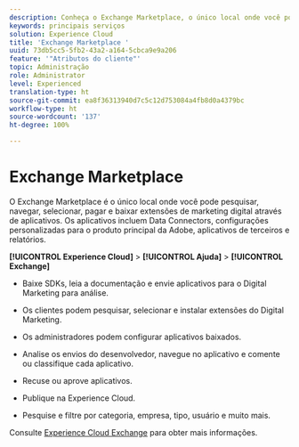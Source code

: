 ```yaml
---
description: Conheça o Exchange Marketplace, o único local onde você pode pesquisar, navegar, selecionar, pagar e baixar extensões de marketing digital por meio de aplicativos.
keywords: principais serviços
solution: Experience Cloud
title: 'Exchange Marketplace '
uuid: 73db5cc5-5fb2-43a2-a164-5cbca9e9a206
feature: '"Atributos do cliente"'
topic: Administração
role: Administrator
level: Experienced
translation-type: ht
source-git-commit: ea8f36313940d7c5c12d753084a4fb8d0a4379bc
workflow-type: ht
source-wordcount: '137'
ht-degree: 100%

---
```



# Exchange Marketplace

O Exchange Marketplace é o único local onde você pode pesquisar, navegar, selecionar, pagar e baixar extensões de marketing digital através de aplicativos. Os aplicativos incluem Data Connectors, configurações personalizadas para o produto principal da Adobe, aplicativos de terceiros e relatórios.

**[!UICONTROL Experience Cloud]** > **[!UICONTROL Ajuda]** > **[!UICONTROL Exchange]**

* Baixe SDKs, leia a documentação e envie aplicativos para o Digital Marketing para análise.

* Os clientes podem pesquisar, selecionar e instalar extensões do Digital Marketing.

* Os administradores podem configurar aplicativos baixados.

* Analise os envios do desenvolvedor, navegue no aplicativo e comente ou classifique cada aplicativo.

* Recuse ou aprove aplicativos.

* Publique na Experience Cloud.

* Pesquise e filtre por categoria, empresa, tipo, usuário e muito mais.

Consulte [Experience Cloud Exchange](https://exchange.adobe.com/experiencecloud.html) para obter mais informações.
